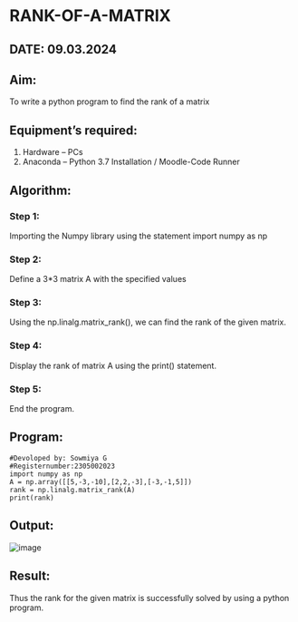 # RANK-OF-A-MATRIX
## DATE: 09.03.2024
## Aim:
To write a python program to find the rank of a matrix
## Equipment’s required:
1. 	Hardware – PCs
2. 	Anaconda – Python 3.7 Installation / Moodle-Code Runner
## Algorithm:
### Step 1: 
Importing the Numpy library using the statement import numpy as np
### Step 2: 
Define a 3*3 matrix A with the specified values
### Step 3: 
Using the np.linalg.matrix_rank(), we can find the rank of the given matrix.
### Step 4: 
Display the rank of matrix A using the print() statement.
### Step 5:
End the program.
## Program:
```
#Devoloped by: Sowmiya G
#Registernumber:2305002023
import numpy as np
A = np.array([[5,-3,-10],[2,2,-3],[-3,-1,5]])
rank = np.linalg.matrix_rank(A)
print(rank)
```
## Output:
![image](https://github.com/sowmii76/RANK-OF-A-MATRIX/assets/146059163/8c74b20d-f2c3-437f-8e1d-b77d7b3c80f2)

## Result:
Thus the rank for the given matrix is successfully solved by  using a python program.

